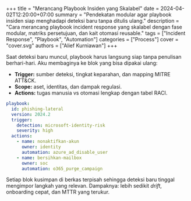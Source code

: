 +++
title = "Merancang Playbook Insiden yang Skalabel"
date = 2024-04-02T12:20:00+07:00
summary = "Pendekatan modular agar playbook insiden siap menghadapi deteksi baru tanpa ditulis ulang."
description = "Cara merancang playbook incident response yang skalabel dengan fase modular, matriks persetujuan, dan kait otomasi reusable."
tags = ["Incident Response", "Playbook", "Automation"]
categories = ["Process"]
cover = "cover.svg"
authors = ["Alief Kurniawan"]
+++

Saat deteksi baru muncul, playbook harus langsung siap tanpa penulisan berhari-hari. Aku membaginya ke blok yang bisa dipakai ulang:

- **Trigger:** sumber deteksi, tingkat keparahan, dan mapping MITRE ATT&CK.
- **Scope:** aset, identitas, dan dampak regulasi.
- **Actions:** tugas manusia vs otomasi lengkap dengan tabel RACI.

```yaml
playbook:
  id: phishing-lateral
  version: 2024.2
  trigger:
    detection: microsoft-identity-risk
    severity: high
  actions:
    - name: nonaktifkan-akun
      owner: identity
      automation: azure_ad_disable_user
    - name: bersihkan-mailbox
      owner: soc
      automation: o365_purge_campaign
```

Setiap blok kusimpan di berkas terpisah sehingga deteksi baru tinggal mengimpor langkah yang relevan. Dampaknya: lebih sedikit _drift_, onboarding cepat, dan MTTR yang terukur.
